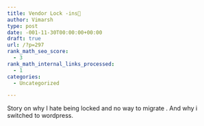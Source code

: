 ```yaml
---
title: Vendor Lock -ins🔐
author: Vimarsh
type: post
date: -001-11-30T00:00:00+00:00
draft: true
url: /?p=297
rank_math_seo_score:
  - 3
rank_math_internal_links_processed:
  - 1
categories:
  - Uncategorized

---
```

Story on why I hate being locked and no way to migrate . And why i switched to wordpress.